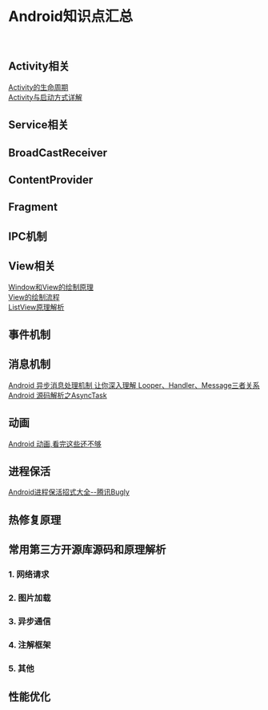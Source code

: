 # Android知识点汇总
&#8196;&#8196;
## Activity相关

[Activity的生命周期](https://developer.android.google.cn/guide/components/activities/index.html)</br>
[Activity与启动方式详解](http://blog.csdn.net/singwhatiwanna/article/details/9294285)

## Service相关

## BroadCastReceiver

## ContentProvider

## Fragment

## IPC机制

## View相关

[Window和View的绘制原理](http://www.jianshu.com/p/060b5f68da79)</br>
[View的绘制流程](http://www.jianshu.com/p/5a71014e7b1b)</br>
[ListView原理解析](http://blog.csdn.net/guolin_blog/article/details/44996879)

## 事件机制

## 消息机制

[Android 异步消息处理机制 让你深入理解 Looper、Handler、Message三者关系](http://blog.csdn.net/lmj623565791/article/details/38377229)</br>
[Android 源码解析之AsyncTask](http://www.cnblogs.com/guanmanman/p/6076418.html)

## 动画

[Android 动画,看完这些还不够](http://blog.csdn.net/u012984054/article/details/50841476)

## 进程保活

[Android进程保活招式大全--腾讯Bugly](http://dev.qq.com/topic/57ac4a0ea374c75371c08ce8)

## 热修复原理

## 常用第三方开源库源码和原理解析

### 1. 网络请求

### 2. 图片加载

### 3. 异步通信

### 4. 注解框架

### 5. 其他

## 性能优化
